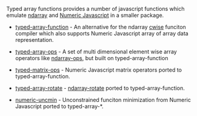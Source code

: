 
Typed array functions provides a number of javascript functions which emulate
[ndarray](https://github.com/mikolalysenko/ndarray) and [Numeric Javascript](http://www.numericjs.com/) in a smaller package.

  * [typed-array-function](https://github.com/jbroll/typedArrayFunction/tree/master/npm/typed-array-function)    - An alternative for the ndarray [cwise](https://github.com/mikolalysenko/cwise) funciton compiler which also supports Numeric Javascript array of array data representation. 

  * [typed-array-ops](https://github.com/jbroll/typedArrayFunction/tree/master/npm/typed-array-ops)         - A set of multi dimensional element wise array operators like [ndarray-ops](https://github.com/mikolalysenko/ndarray-ops), but built on typed-array-function

  * [typed-matrix-ops](https://github.com/jbroll/typedArrayFunction/tree/master/npm/typed-matrix-ops)        - Numeric Javascript matrix operators ported to typed-array-function.

  * [typed-array-rotate](https://github.com/jbroll/typedArrayFunction/tree/master/npm/typed-array-rotate)      - [ndarray-rotate](https://www.npmjs.org/package/image-rotate) ported to typed-array-function.

  * [numeric-uncmin](https://github.com/jbroll/typedArrayFunction/tree/master/npm/numeric-uncmin)	    - Unconstrained funciton minimization from Numeric Javascript ported to typed-array-*. 


